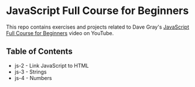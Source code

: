 # JavaScript Full Course for Beginners
This repo contains exercises and projects related to Dave Gray's [JavaScript Full Course for Beginners](https://www.youtube.com/watch?v=EfAl9bwzVZk&t=1703s) video on YouTube.

## Table of Contents
- js-2 - Link JavaScript to HTML
- js-3 - Strings
- js-4 - Numbers


